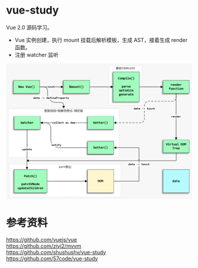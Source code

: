 # vue-study

Vue 2.0 源码学习。
 - Vue 实例创建，执行 mount 挂载后解析模板，生成 AST，接着生成 render 函数。
 - 注册 watcher 监听

![Vue](/images/vue.png)

# 参考资料
https://github.com/vuejs/vue  
https://github.com/ziyi2/mvvm  
https://github.com/shushushv/vue-study  
https://github.com/57code/vue-study
